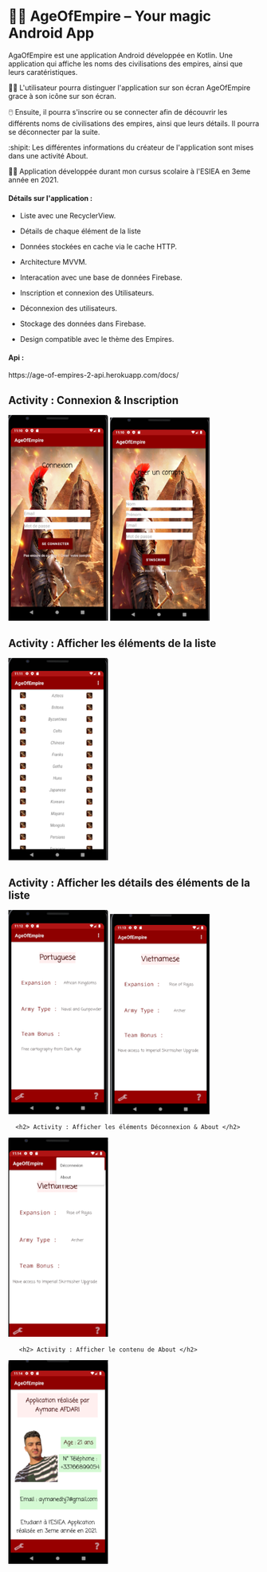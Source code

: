 # 🧞‍♂️ AgeOfEmpire – Your magic Android App

AgaOfEmpire est une application Android développée en Kotlin. Une application qui affiche les noms des civilisations des empires, ainsi que leurs caratéristiques.


:standing_man: L'utilisateur pourra distinguer l'application sur son écran AgeOfEmpire grace à son icône sur son écran. 

:computer_mouse: Ensuite, il pourra s'inscrire ou se connecter afin de découvrir les différents noms de civilisations des empires, ainsi que leurs détails. Il pourra se déconnecter par la suite. 

:shipit: Les différentes informations du créateur de l'application sont mises dans une activité About.  

:technologist: Application développée durant mon cursus scolaire à l'ESIEA en 3eme année en 2021.


<h4> Détails sur l'application : </h4>

- Liste avec une RecyclerView. 

- Détails de chaque élément de la liste

- Données stockées en cache via le cache HTTP.

- Architecture MVVM.

- Interacation avec une base de données Firebase.

- Inscription et connexion des Utilisateurs.

- Déconnexion des utilisateurs.

- Stockage des données dans Firebase.

- Design compatible avec le thème des Empires.


<h4> Api : </h4>
   https://age-of-empires-2-api.herokuapp.com/docs/
   
   
<p float="left">
  <h2> Activity : Connexion & Inscription </h2>
 <a href="assets/login.png"><img src="assets/login.png" width="200" /><a>
 <a href="assets/Register.png"> <img src="assets/Register.png" width="200" /><a>

   
  
  <h2> Activity : Afficher les éléments de la liste </h2>
 <a href="assets/list.png"><img src="assets/list.png" width="200" /><a>

   
     
  <h2> Activity : Afficher les détails des éléments de la liste </h2>
 <a href="assets/detail1.png"><img src="assets/detail1.png" width="200" /><a>
   <a href="assets/detail2.png"><img src="assets/detail2.png" width="200" /><a>
     
     
     
      <h2> Activity : Afficher les éléments Déconnexion & About </h2>
 <a href="assets/deconnexion.png"><img src="assets/deconnexion.png" width="200" /><a>
  
   
   
       <h2> Activity : Afficher le contenu de About </h2>
 <a href="assets/about.png"><img src="assets/about.png" width="200" /><a>
    </p>
   
    

